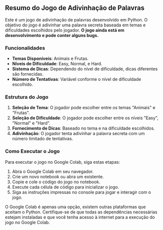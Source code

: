## Resumo do Jogo de Adivinhação de Palavras

Este é um jogo de adivinhação de palavras desenvolvido em Python. O objetivo do jogo é adivinhar uma palavra secreta baseada em temas e dificuldades escolhidos pelo jogador. **O jogo ainda está em desenvolvimento e pode conter alguns bugs.**

### Funcionalidades
- **Temas Disponíveis**: Animais e Frutas.
- **Níveis de Dificuldade**: Easy, Normal, e Hard.
- **Sistema de Dicas**: Dependendo do nível de dificuldade, dicas diferentes são fornecidas.
- **Número de Tentativas**: Variável conforme o nível de dificuldade escolhido.

### Estrutura do Jogo
1. **Seleção de Tema**: O jogador pode escolher entre os temas "Animais" e "Frutas".
2. **Seleção de Dificuldade**: O jogador pode escolher entre os níveis "Easy", "Normal" e "Hard".
3. **Fornecimento de Dicas**: Baseado no tema e na dificuldade escolhidos.
4. **Adivinhação**: O jogador tenta adivinhar a palavra secreta com um número limitado de tentativas.

### Como Executar o Jogo

Para executar o jogo no Google Colab, siga estas etapas:

1. Abra o Google Colab em seu navegador.
2. Crie um novo notebook ou abra um existente.
3. Copie e cole o código do jogo no notebook. 
4. Execute cada célula de código para inicializar o jogo.
5. Siga as instruções impressas no console para jogar e interagir com o jogo.

O Google Colab é apenas uma opção, existem outras plataformas que aceitam o Python.
Certifique-se de que todas as dependências necessárias estejam instaladas e que você tenha acesso à internet para a execução do jogo no Google Colab.
